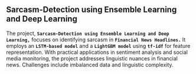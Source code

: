 ## Sarcasm-Detection using Ensemble Learning and Deep Learning
The project, **`Sarcasm-Detection using Ensemble Learning and Deep Learning,`** focuses on identifying sarcasm in **`Financial News Headlines.`** It employs an **`LSTM-based model`** and a **`LightGBM model`** using **`tf-idf`** for feature representation. With practical applications in sentiment analysis and social media monitoring, the project addresses linguistic nuances in financial news. Challenges include imbalanced data and linguistic complexity.
